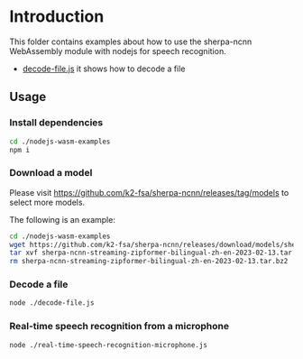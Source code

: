 # Introduction

This folder contains examples about how to use the sherpa-ncnn WebAssembly module
with nodejs for speech recognition.

- [decode-file.js](./decode-file.js) it shows how to decode a file

## Usage

### Install dependencies

```bash
cd ./nodejs-wasm-examples
npm i
```

### Download a model

Please visit <https://github.com/k2-fsa/sherpa-ncnn/releases/tag/models> to
select more models.

The following is an example:

```bash
cd ./nodejs-wasm-examples
wget https://github.com/k2-fsa/sherpa-ncnn/releases/download/models/sherpa-ncnn-streaming-zipformer-bilingual-zh-en-2023-02-13.tar.bz2
tar xvf sherpa-ncnn-streaming-zipformer-bilingual-zh-en-2023-02-13.tar.bz2
rm sherpa-ncnn-streaming-zipformer-bilingual-zh-en-2023-02-13.tar.bz2
```

### Decode a file

```bash
node ./decode-file.js
```

### Real-time speech recognition from a microphone

```bash
node ./real-time-speech-recognition-microphone.js
```
